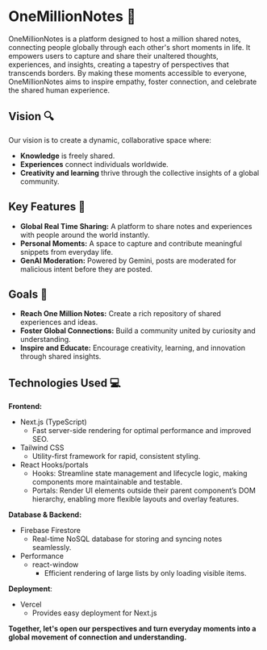 # OneMillionNotes 📓

OneMillionNotes is a platform designed to host a million shared notes, connecting people globally through each other's short moments in life. It empowers users to capture and share their unaltered thoughts, experiences, and insights, creating a tapestry of perspectives that transcends borders. By making these moments accessible to everyone, OneMillionNotes aims to inspire empathy, foster connection, and celebrate the shared human experience.

## Vision 🔍
Our vision is to create a dynamic, collaborative space where:
- **Knowledge** is freely shared.
- **Experiences** connect individuals worldwide.
- **Creativity and learning** thrive through the collective insights of a global community.

## Key Features 🔑
- **Global Real Time Sharing:** A platform to share notes and experiences with people around the world instantly.
- **Personal Moments:** A space to capture and contribute meaningful snippets from everyday life.
- **GenAI Moderation:** Powered by Gemini, posts are moderated for malicious intent before they are posted.

## Goals 🥅
- **Reach One Million Notes:** Create a rich repository of shared experiences and ideas.
- **Foster Global Connections:** Build a community united by curiosity and understanding.
- **Inspire and Educate:** Encourage creativity, learning, and innovation through shared insights.

## Technologies Used 💻
**Frontend:**
- Next.js (TypeScript)
  - Fast server-side rendering for optimal performance and improved SEO.
- Tailwind CSS
  - Utility-first framework for rapid, consistent styling.
- React Hooks/portals
  - Hooks: Streamline state management and lifecycle logic, making components more maintainable and testable.
  - Portals: Render UI elements outside their parent component’s DOM hierarchy, enabling more flexible layouts and overlay features.

**Database & Backend:**
- Firebase Firestore
  - Real-time NoSQL database for storing and syncing notes seamlessly.
- Performance
  - react-window
    - Efficient rendering of large lists by only loading visible items.

**Deployment**:
- Vercel
  - Provides easy deployment for Next.js

**Together, let's open our perspectives and turn everyday moments into a global movement of connection and understanding.**
